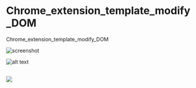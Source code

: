 # Chrome_extension_template_modify_DOM
Chrome_extension_template_modify_DOM

![screenshot]('Screenshot.png')

![alt text](https://github.com/adegard/[reponame]/blob/Chrome_extension_template_modify_DOM/Screenshot.png?raw=true)


</br>

<img src="ttps://github.com/adegard/[reponame]/blob/Chrome_extension_template_modify_DOM/Screenshot.png"  align="center">

